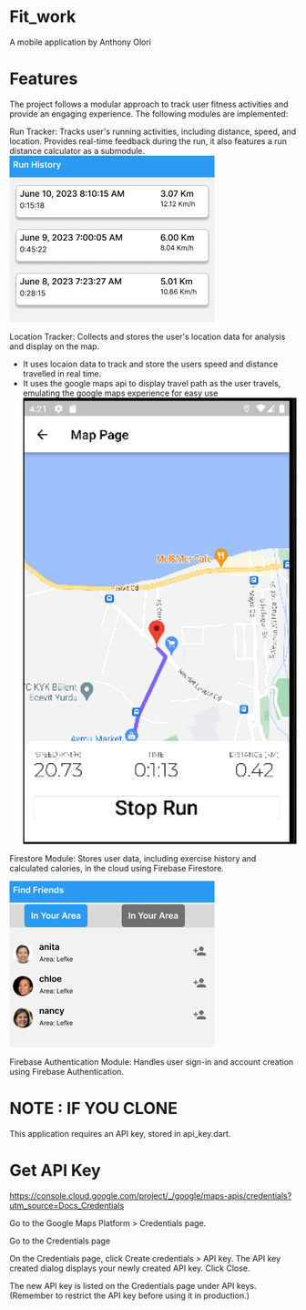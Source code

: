 # Fit_work

A mobile application by Anthony Olori

# Features


The project follows a modular approach to track user fitness activities and provide an engaging experience. The following modules are implemented:

Run Tracker:
Tracks user's running activities, including distance, speed, and location. Provides real-time feedback during the run, it also features a run distance calculator as a submodule.
 ![Alt text](image.png)
 

Location Tracker:
Collects and stores the user's location data for analysis and display on the map.
* It uses locaion data to track and store the users speed and distance travelled in real time.
* It uses the google maps api to display travel path as the user travels, emulating the google maps experience for easy use
![Alt text](image-1.png) 

Firestore Module: Stores user data, including exercise history and calculated calories, in the cloud using Firebase Firestore.

![Alt text](image-2.png)


Firebase Authentication Module: Handles user sign-in and account creation using Firebase Authentication.


# NOTE : IF YOU CLONE
This application requires an API key, stored in api_key.dart. 

# Get API Key 
https://console.cloud.google.com/project/_/google/maps-apis/credentials?utm_source=Docs_Credentials

Go to the Google Maps Platform > Credentials page.

Go to the Credentials page

On the Credentials page, click Create credentials > API key.
The API key created dialog displays your newly created API key.
Click Close.

The new API key is listed on the Credentials page under API keys.
(Remember to restrict the API key before using it in production.)

